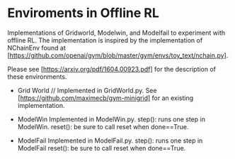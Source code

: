 # Enviroments in Offline RL

Implementations of Gridworld, Modelwin, and Modelfail to experiment with offline RL. The implementation is inspired by the implementation of NChainEnv found at
[https://github.com/openai/gym/blob/master/gym/envs/toy_text/nchain.py].

Please see [https://arxiv.org/pdf/1604.00923.pdf] for the description of these
environments.

- Grid World
    // Implemented in GridWorld.py.
    See [https://github.com/maximecb/gym-minigrid] for an existing implementation.

- ModelWin
    Implemented in ModelWin.py.
    step(): runs one step in ModelWin.
    reset(): be sure to call reset when done==True.

- ModelFail
    Implemented in ModelFail.py.
    step(): runs one step in ModelFail
    reset(): be sure to call reset when done==True.
